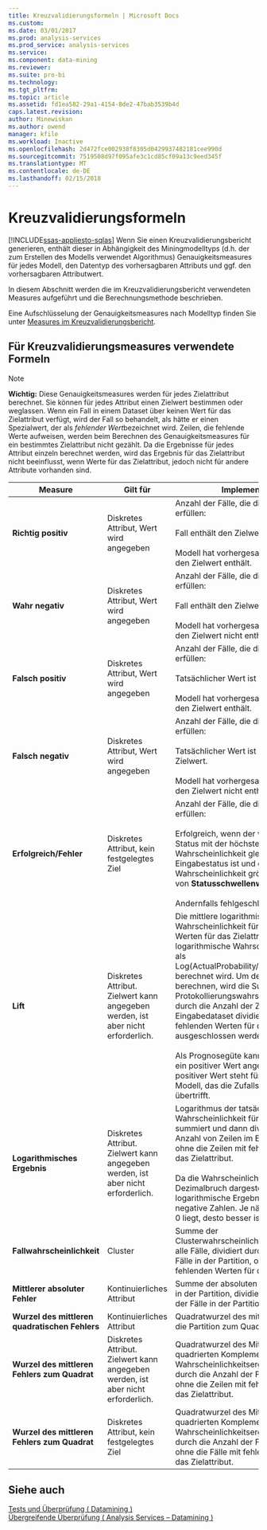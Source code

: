 ```yaml
---
title: Kreuzvalidierungsformeln | Microsoft Docs
ms.custom: 
ms.date: 03/01/2017
ms.prod: analysis-services
ms.prod_service: analysis-services
ms.service: 
ms.component: data-mining
ms.reviewer: 
ms.suite: pro-bi
ms.technology: 
ms.tgt_pltfrm: 
ms.topic: article
ms.assetid: fd1ea582-29a1-4154-8de2-47bab3539b4d
caps.latest.revision: 
author: Minewiskan
ms.author: owend
manager: kfile
ms.workload: Inactive
ms.openlocfilehash: 2d472fce002938f8305d0429937482181cee990d
ms.sourcegitcommit: 7519508d97f095afe3c1cd85cf09a13c9eed345f
ms.translationtype: MT
ms.contentlocale: de-DE
ms.lasthandoff: 02/15/2018
---
```

# <a name="cross-validation-formulas"></a>Kreuzvalidierungsformeln
[!INCLUDE[ssas-appliesto-sqlas](../../includes/ssas-appliesto-sqlas.md)]
Wenn Sie einen Kreuzvalidierungsbericht generieren, enthält dieser in Abhängigkeit des Miningmodelltyps (d.h. der zum Erstellen des Modells verwendet Algorithmus) Genauigkeitsmeasures für jedes Modell, den Datentyp des vorhersagbaren Attributs und ggf. den vorhersagbaren Attributwert.  
  
 In diesem Abschnitt werden die im Kreuzvalidierungsbericht verwendeten Measures aufgeführt und die Berechnungsmethode beschrieben.  
  
 Eine Aufschlüsselung der Genauigkeitsmeasures nach Modelltyp finden Sie unter [Measures im Kreuzvalidierungsbericht](../../analysis-services/data-mining/measures-in-the-cross-validation-report.md).  
  
## <a name="formulas-used-for-cross-validation-measures"></a>Für Kreuzvalidierungsmeasures verwendete Formeln  
  
> [!NOTE]  
>  **Wichtig:** Diese Genauigkeitsmeasures werden für jedes Zielattribut berechnet. Sie können für jedes Attribut einen Zielwert bestimmen oder weglassen. Wenn ein Fall in einem Dataset über keinen Wert für das Zielattribut verfügt, wird der Fall so behandelt, als hätte er einen Spezialwert, der als *fehlender Wert*bezeichnet wird. Zeilen, die fehlende Werte aufweisen, werden beim Berechnen des Genauigkeitsmeasures für ein bestimmtes Zielattribut nicht gezählt. Da die Ergebnisse für jedes Attribut einzeln berechnet werden, wird das Ergebnis für das Zielattribut nicht beeinflusst, wenn Werte für das Zielattribut, jedoch nicht für andere Attribute vorhanden sind.  
  
|Measure|Gilt für|Implementierung|  
|-------------|----------------|--------------------|  
|**Richtig positiv**|Diskretes Attribut, Wert wird angegeben|Anzahl der Fälle, die diese Bedingungen erfüllen:<br /><br /> Fall enthält den Zielwert.<br /><br /> Modell hat vorhergesagt, dass der Fall den Zielwert enthält.|  
|**Wahr negativ**|Diskretes Attribut, Wert wird angegeben|Anzahl der Fälle, die diese Bedingungen erfüllen:<br /><br /> Fall enthält den Zielwert nicht.<br /><br /> Modell hat vorhergesagt, dass der Fall den Zielwert nicht enthält.|  
|**Falsch positiv**|Diskretes Attribut, Wert wird angegeben|Anzahl der Fälle, die diese Bedingungen erfüllen:<br /><br /> Tatsächlicher Wert ist gleich dem Zielwert.<br /><br /> Modell hat vorhergesagt, dass der Fall den Zielwert enthält.|  
|**Falsch negativ**|Diskretes Attribut, Wert wird angegeben|Anzahl der Fälle, die diese Bedingungen erfüllen:<br /><br /> Tatsächlicher Wert ist ungleich dem Zielwert.<br /><br /> Modell hat vorhergesagt, dass der Fall den Zielwert nicht enthält.|  
|**Erfolgreich/Fehler**|Diskretes Attribut, kein festgelegtes Ziel|Anzahl der Fälle, die diese Bedingungen erfüllen:<br /><br /> Erfolgreich, wenn der vorhergesagte Status mit der höchsten Wahrscheinlichkeit gleich dem Eingabestatus ist und die Wahrscheinlichkeit größer als der Wert von **Statusschwellenwert**ist.<br /><br /> Andernfalls fehlgeschlagen.|  
|**Lift**|Diskretes Attribut. Zielwert kann angegeben werden, ist aber nicht erforderlich.|Die mittlere logarithmische Wahrscheinlichkeit für alle Zeilen mit Werten für das Zielattribut, wobei die logarithmische Wahrscheinlichkeit pro Fall als Log(ActualProbability/MarginalProbability) berechnet wird. Um den Mittelwert zu berechnen, wird die Summe der Protokollierungswahrscheinlichkeitswerte durch die Anzahl der Zeilen im Eingabedataset dividiert, wobei Zeilen mit fehlenden Werten für das Zielattribut ausgeschlossen werden.<br /><br /> Als Prognosegüte kann ein negativer oder ein positiver Wert angegeben werden. Ein positiver Wert steht für ein effektives Modell, das die Zufallsvorhersage übertrifft.|  
|**Logarithmisches Ergebnis**|Diskretes Attribut. Zielwert kann angegeben werden, ist aber nicht erforderlich.|Logarithmus der tatsächlichen Wahrscheinlichkeit für jeden Fall, summiert und dann dividiert durch die Anzahl von Zeilen im Eingabedataset, ohne die Zeilen mit fehlenden Werten für das Zielattribut.<br /><br /> Da die Wahrscheinlichkeit als Dezimalbruch dargestellt wird, sind logarithmische Ergebnisse immer negative Zahlen. Je näher das Ergebnis an 0 liegt, desto besser ist es.|  
|**Fallwahrscheinlichkeit**|Cluster|Summe der Clusterwahrscheinlichkeitsergebnisse für alle Fälle, dividiert durch die Anzahl der Fälle in der Partition, ohne die Zeilen mit fehlenden Werten für das Zielattribut.|  
|**Mittlerer absoluter Fehler**|Kontinuierliches Attribut|Summe der absoluten Fehler für alle Fälle in der Partition, dividiert durch die Anzahl der Fälle in der Partition.|  
|**Wurzel des mittleren quadratischen Fehlers**|Kontinuierliches Attribut|Quadratwurzel des mittleren Fehlers für die Partition zum Quadrat.|  
|**Wurzel des mittleren Fehlers zum Quadrat**|Diskretes Attribut. Zielwert kann angegeben werden, ist aber nicht erforderlich.|Quadratwurzel des Mittelwerts der quadrierten Komplemente des Wahrscheinlichkeitsergebnisses, dividiert durch die Anzahl der Fälle in der Partition, ohne die Zeilen mit fehlenden Werten für das Zielattribut.|  
|**Wurzel des mittleren Fehlers zum Quadrat**|Diskretes Attribut, kein festgelegtes Ziel|Quadratwurzel des Mittelwerts der quadrierten Komplemente des Wahrscheinlichkeitsergebnisses, dividiert durch die Anzahl der Fälle in der Partition, ohne die Fälle mit fehlenden Werten für das Zielattribut.|  
  
## <a name="see-also"></a>Siehe auch  
 [Tests und Überprüfung &#40; Datamining &#41;](../../analysis-services/data-mining/testing-and-validation-data-mining.md)   
 [Übergreifende Überprüfung &#40; Analysis Services – Datamining &#41;](../../analysis-services/data-mining/cross-validation-analysis-services-data-mining.md)  
  
  
